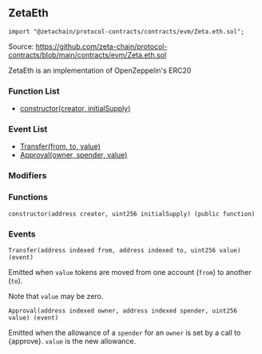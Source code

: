 ## ZetaEth

```solidity
import "@zetachain/protocol-contracts/contracts/evm/Zeta.eth.sol";
```

Source: https://github.com/zeta-chain/protocol-contracts/blob/main/contracts/evm/Zeta.eth.sol

ZetaEth is an implementation of OpenZeppelin's ERC20

### Function List

* [constructor(creator, initialSupply)](#ZetaEth-constructor-address-uint256-)

### Event List

* [Transfer(from, to, value)](#IERC20-Transfer-address-address-uint256-)
* [Approval(owner, spender, value)](#IERC20-Approval-address-address-uint256-)

### Modifiers

### Functions

```
constructor(address creator, uint256 initialSupply) (public function)
```

<a name="ZetaEth-constructor-address-uint256-"></a>

### Events

```
Transfer(address indexed from, address indexed to, uint256 value) (event)
```

<a name="IERC20-Transfer-address-address-uint256-"></a>

Emitted when `value` tokens are moved from one account (`from`) to
another (`to`).

Note that `value` may be zero.

```
Approval(address indexed owner, address indexed spender, uint256 value) (event)
```

<a name="IERC20-Approval-address-address-uint256-"></a>

Emitted when the allowance of a `spender` for an `owner` is set by
a call to {approve}. `value` is the new allowance.

